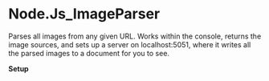 # Node.Js_ImageParser
Parses all images from any given URL. Works within the console, returns the image sources, and sets up a server on localhost:5051, where it writes all the parsed images to a document for you to see.


<b>Setup</b>
